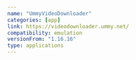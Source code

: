 ```yaml
---
name: "UmmyVideoDownloader"
categories: [app]
link: https://videodownloader.ummy.net/
compatibility: emulation
versionFrom: "1.16.16"
type: applications
---
```



